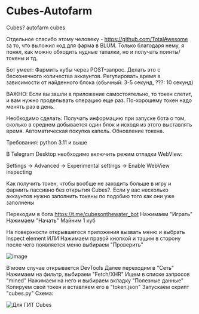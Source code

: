 # Cubes-Autofarm
Cubes? autofarm cubes

Отдельное спасибо этому человеку - https://github.com/TotalAwesome 
за то, что выложил код для фарма в BLUM.
Только благодаря нему, я понял, как можно обходить нудные тапалки, но и получать поинты/токены и тд.

Бот умеет:
Фармить кубы через POST-запрос.
Делать это с бесконечного количества аккаунтов.
Регулировать время в зависимости от найденного блока (обычный: 3-5 секунд, ???: 10 секунд) 

ВАЖНО:
Если вы зашли в приложение самостоятельно, то токен слетит, и вам нужно проделывать операцию еще раз.
По-хорошему токен надо менять раз в день.

Необходимо сделать:
Получать информацию при запуске бота о том, сколько в среднем добывается один блок и исходя из этого выставлять время.
Автоматическая покупка капель.
Обновление токена.

Требования:
python 3.11 и выше

В Telegram Desktop необходимо включить режим отладки WebView:

Settings -> Advanced -> Experimental settings -> Enable WebView inspecting

Как получить токен, чтобы вообще не заходить больше в игру и фармить пассивно без открытия Cubes?.
Если у вас несколько аккаунтов нужно заполнить токены по подобию того как они уже заполнены

Переходим в бота https://t.me/cubesonthewater_bot
Нажимаем "Играть"
Нажимаем "Начать"
Майним 1 куб

На поверхности открывшегося приложения вызвать меню и выбрать Inspect element
ИЛИ
Нажимаем правой кнопкой и тащим в сторону после чего появляется меню выбираем "Проверить"

![image](https://github.com/Colhiri/Cubes-Autofarm/assets/118454025/ed1a776e-4ff1-4bca-a143-22a466744274)

В моем случае открывается DevTools
Далее переходим в "Сеть"
Нажимаем на фильтр, выбираем "Fetch/XHR"
Ищем в списке запросов "mined"
Нажимаем на него и выбираем вкладку "Полезные данные"
Копируем свой токен и вставляем его в "token.json"
Запускаем скрипт "cubes.py"
Схема:

![Для ГИТ Cubes](https://github.com/Colhiri/Cubes-Autofarm/assets/118454025/d1ac1c4e-26dc-4b5a-b3e9-2460a9d7b14c)

